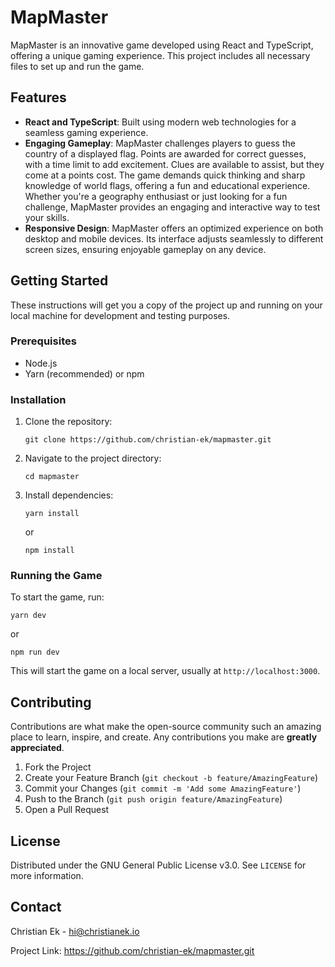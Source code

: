
# MapMaster

MapMaster is an innovative game developed using React and TypeScript, offering a unique gaming experience. This project includes all necessary files to set up and run the game.

## Features

- **React and TypeScript**: Built using modern web technologies for a seamless gaming experience.
- **Engaging Gameplay**: MapMaster challenges players to guess the country of a displayed flag. Points are awarded for correct guesses, with a time limit to add excitement. Clues are available to assist, but they come at a points cost. The game demands quick thinking and sharp knowledge of world flags, offering a fun and educational experience. Whether you're a geography enthusiast or just looking for a fun challenge, MapMaster provides an engaging and interactive way to test your skills.
- **Responsive Design**: MapMaster offers an optimized experience on both desktop and mobile devices. Its interface adjusts seamlessly to different screen sizes, ensuring enjoyable gameplay on any device.

## Getting Started

These instructions will get you a copy of the project up and running on your local machine for development and testing purposes.

### Prerequisites

- Node.js
- Yarn (recommended) or npm

### Installation

1. Clone the repository:
   ```
   git clone https://github.com/christian-ek/mapmaster.git
   ```
2. Navigate to the project directory:
   ```
   cd mapmaster
   ```
3. Install dependencies:
   ```
   yarn install
   ```
   or
   ```
   npm install
   ```

### Running the Game

To start the game, run:
```
yarn dev
```
or
```
npm run dev
```

This will start the game on a local server, usually at `http://localhost:3000`.

## Contributing

Contributions are what make the open-source community such an amazing place to learn, inspire, and create. Any contributions you make are **greatly appreciated**.

1. Fork the Project
2. Create your Feature Branch (`git checkout -b feature/AmazingFeature`)
3. Commit your Changes (`git commit -m 'Add some AmazingFeature'`)
4. Push to the Branch (`git push origin feature/AmazingFeature`)
5. Open a Pull Request

## License

Distributed under the GNU General Public License v3.0. See `LICENSE` for more information.

## Contact

Christian Ek - hi@christianek.io

Project Link: https://github.com/christian-ek/mapmaster.git
